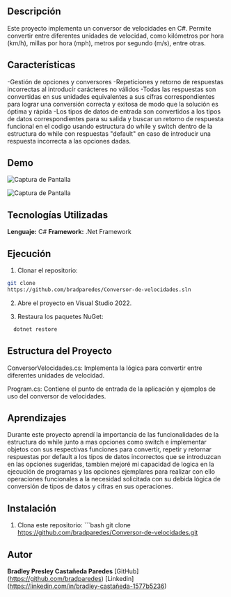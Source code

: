 ## Descripción 
Este proyecto implementa un conversor de velocidades en C#. Permite convertir entre diferentes unidades de velocidad, como kilómetros por hora (km/h), millas por hora (mph), metros por segundo (m/s), entre otras.
## Características
-Gestión de opciones y conversores
-Repeticiones y retorno de respuestas incorrectas al introducír carácteres no válidos
-Todas las respuestas son convertidas en sus unidades equivalentes a sus cífras correspondientes para lograr una conversión correcta y exitosa de modo que la solución es óptima y rápida
-Los tipos de datos de entrada son convertidos a los tipos de datos correspondientes para su salida y buscar un retorno de respuesta funcional en el codigo usando estructura do while y switch dentro de la estructura do while con respuestas "default" en caso de introducir una respuesta incorrecta a las opciones dadas.

## Demo
![Captura de Pantalla](C:\Users\Usuario\Pictures\Screenshots\Capturadecodigoconversor1.png)

![Captura de Pantalla](C:\Users\Usuario\Pictures\Screenshots\Capturadeprogramaconversor2.png)

## Tecnologías Utilizadas
**Lenguaje:** C#
**Framework:** .Net Framework
## Ejecución
1. Clonar el repositorio:
  ```bash
  git clone
https://github.com/bradparedes/Conversor-de-velocidades.sln
```
2. Abre el proyecto en Visual Studio 2022.

3. Restaura los paquetes NuGet:
```bash
  dotnet restore
```
## Estructura del Proyecto
ConversorVelocidades.cs: Implementa la lógica para convertir entre diferentes unidades de velocidad.

Program.cs: Contiene el punto de entrada de la aplicación y ejemplos de uso del conversor de velocidades.

## Aprendizajes
Durante este proyecto aprendí la importancia de las funcionalidades de la estructura do while junto a mas opciones como switch e ímplementar objetos con sus respectivas funciones para convertír, repetir y retornar respuestas por default a los tipos de datos incorrectos que se introduzcan en las opciones sugeridas, tambien mejoré mi capacidad de logica en la ejecución de programas y las opciones ejemplares para realizar con ello operaciones funcionales a la necesidad solicitada con su debida lógica de conversión de tipos de datos y cífras en sus operaciones.

## Instalación 
1. Clona este repositorio: ```bash git clone https://github.com/bradparedes/Conversor-de-velocidades.git

## Autor
**Bradley Presley Castañeda Paredes**
[GitHub] (https://github.com/bradparedes)
[Linkedin] (https://linkedin.com/in/bradley-castañeda-1577b5236)

